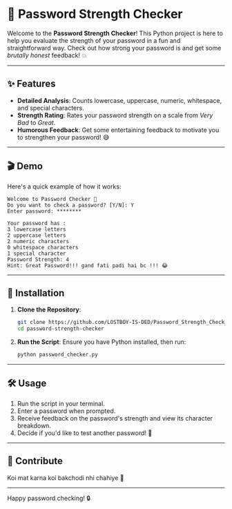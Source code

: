 # 🔐 Password Strength Checker

Welcome to the **Password Strength Checker**! This Python project is here to help you evaluate the strength of your password in a fun and straightforward way. Check out how strong your password is and get some _brutally honest_ feedback! 💥

---

## ✨ Features

- **Detailed Analysis**: Counts lowercase, uppercase, numeric, whitespace, and special characters.
- **Strength Rating**: Rates your password strength on a scale from _Very Bad_ to _Great_.
- **Humorous Feedback**: Get some entertaining feedback to motivate you to strengthen your password! 😅

---

## 🎬 Demo

Here's a quick example of how it works:

```
Welcome to Password Checker 🔐
Do you want to check a password? [Y/N]: Y
Enter password: ********

Your password has :
3 lowercase letters
2 uppercase letters
2 numeric characters
0 whitespace characters
1 special character
Password Strength: 4
Hint: Great Password!!! gand fati padi hai bc !!! 😂
```

---

## 🚀 Installation

1. **Clone the Repository**:

   ```bash
   git clone https://github.com/LOSTBOY-IS-DED/Password_Strength_Checker.git
   cd password-strength-checker
   ```

2. **Run the Script**:
   Ensure you have Python installed, then run:
   ```bash
   python password_checker.py
   ```

---

## 🛠 Usage

1. Run the script in your terminal.
2. Enter a password when prompted.
3. Receive feedback on the password's strength and view its character breakdown.
4. Decide if you'd like to test another password! 🔄

---

## 🌟 Contribute

Koi mat karna koi bakchodi nhi chahiye 🙌

---

Happy password checking! 🔒
